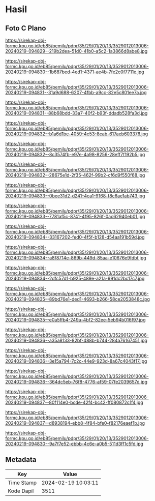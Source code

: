 # Hasil

## Foto C Plano

https://sirekap-obj-formc.kpu.go.id/eb85/pemilu/pdpr/35/29/01/20/13/3529012013006-20240219-094829--219b2dea-51d0-41b0-a5c2-1a3866d8abe8.jpg

https://sirekap-obj-formc.kpu.go.id/eb85/pemilu/pdpr/35/29/01/20/13/3529012013006-20240219-094830--1b687bed-4ed1-4371-ae4b-7fe2c0f7711e.jpg

https://sirekap-obj-formc.kpu.go.id/eb85/pemilu/pdpr/35/29/01/20/13/3529012013006-20240219-094831--31a9d688-6207-4fbb-a9cc-82e5c801ee7a.jpg

https://sirekap-obj-formc.kpu.go.id/eb85/pemilu/pdpr/35/29/01/20/13/3529012013006-20240219-094831--88b68bdd-33a7-40f2-b93f-ddadb528fa3d.jpg

https://sirekap-obj-formc.kpu.go.id/eb85/pemilu/pdpr/35/29/01/20/13/3529012013006-20240219-094832--b1a6d1be-4059-4c53-8cab-617aeb603376.jpg

https://sirekap-obj-formc.kpu.go.id/eb85/pemilu/pdpr/35/29/01/20/13/3529012013006-20240219-094832--8c3574fb-e97e-4a98-8256-28eff7f192b5.jpg

https://sirekap-obj-formc.kpu.go.id/eb85/pemilu/pdpr/35/29/01/20/13/3529012013006-20240219-094832--28675e1d-2f35-462f-99b2-cf6d9f550f68.jpg

https://sirekap-obj-formc.kpu.go.id/eb85/pemilu/pdpr/35/29/01/20/13/3529012013006-20240219-094833--0bee31d2-d241-4ca1-9168-f8c6ae1ab743.jpg

https://sirekap-obj-formc.kpu.go.id/eb85/pemilu/pdpr/35/29/01/20/13/3529012013006-20240219-094833--7781af5c-8741-4f95-826f-0ac62940eb01.jpg

https://sirekap-obj-formc.kpu.go.id/eb85/pemilu/pdpr/35/29/01/20/13/3529012013006-20240219-094834--33167202-fed0-4f5f-b128-d54aa191b59d.jpg

https://sirekap-obj-formc.kpu.go.id/eb85/pemilu/pdpr/35/29/01/20/13/3529012013006-20240219-094834--a8f8714e-869b-449d-85aa-e10676e9fdbf.jpg

https://sirekap-obj-formc.kpu.go.id/eb85/pemilu/pdpr/35/29/01/20/13/3529012013006-20240219-094834--2dfc57d1-b925-489e-a21a-991dc2bc17c7.jpg

https://sirekap-obj-formc.kpu.go.id/eb85/pemilu/pdpr/35/29/01/20/13/3529012013006-20240219-094835--89bd76e1-ded1-4693-b266-58ce2053848c.jpg

https://sirekap-obj-formc.kpu.go.id/eb85/pemilu/pdpr/35/29/01/20/13/3529012013006-20240219-094835--e0a5ffb4-249a-4bf2-82ee-5eb94b016f97.jpg

https://sirekap-obj-formc.kpu.go.id/eb85/pemilu/pdpr/35/29/01/20/13/3529012013006-20240219-094836--a35a8133-82bf-488b-b744-284a76167451.jpg

https://sirekap-obj-formc.kpu.go.id/eb85/pemilu/pdpr/35/29/01/20/13/3529012013006-20240219-094836--3e15a794-7c2c-44e9-923d-8a67c4043f17.jpg

https://sirekap-obj-formc.kpu.go.id/eb85/pemilu/pdpr/35/29/01/20/13/3529012013006-20240219-094836--364dc5eb-76f8-4776-af59-07fe2039657d.jpg

https://sirekap-obj-formc.kpu.go.id/eb85/pemilu/pdpr/35/29/01/20/13/3529012013006-20240219-094837--80f114e0-bcde-42f4-bc42-ff080872c1f4.jpg

https://sirekap-obj-formc.kpu.go.id/eb85/pemilu/pdpr/35/29/01/20/13/3529012013006-20240219-094837--d8938194-ebb8-4f84-bfe0-f82176eaef1b.jpg

https://sirekap-obj-formc.kpu.go.id/eb85/pemilu/pdpr/35/29/01/20/13/3529012013006-20240219-094830--9a7f7e52-ebbb-4c6e-a0b5-511d3ff1c5fd.jpg


## Metadata

| Key        | Value               |
| ---------- | ------------------- |
| Time Stamp | 2024-02-19 10:03:11 |
| Kode Dapil | 3511                |



